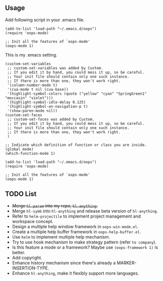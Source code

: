## Usage
Add following script in your .emacs file.
```
(add-to-list 'load-path "~/.emacs.d/oops")
(require 'oops-mode)

;; Init all the features of `oops-mode'
(oops-mode 1)
```

This is my .emacs setting.
```
(custom-set-variables
 ;; custom-set-variables was added by Custom.
 ;; If you edit it by hand, you could mess it up, so be careful.
 ;; Your init file should contain only one such instance.
 ;; If there is more than one, they won't work right.
 '(column-number-mode t)
 '(cua-mode t nil (cua-base))
 '(highlight-symbol-colors (quote ("yellow" "cyan" "SpringGreen1" "moccasin" "violet")))
 '(highlight-symbol-idle-delay 0.125)
 '(highlight-symbol-on-navigation-p t)
 '(show-paren-mode nil))
(custom-set-faces
 ;; custom-set-faces was added by Custom.
 ;; If you edit it by hand, you could mess it up, so be careful.
 ;; Your init file should contain only one such instance.
 ;; If there is more than one, they won't work right.
 )

;; Indicate which definition of function or class you are inside. (global mode)
(which-function-mode 1)

(add-to-list 'load-path "~/.emacs.d/oops")
(require 'oops-mode)

;; Init all the features of `oops-mode'
(oops-mode 1)
```

## TODO List
* ~~Merge `hl-param` into my repo, `hl-anything`.~~
* Merge `hl-symb` into `hl-anything` and release beta version of `hl-anything`.
* Refer to `helm-projectile` to implement project management and workspace concept.
* Design a multiple help window framework in `oops-win-mode.el`.
* Create a multiple help buffer framework in `oops-help-buffer.el`.
* Use `helm` to implement multiple help mechanism.
* Try to use hook mechanism to make strategy pattern (refer `to company`).
* Is this feature a mode or a framework? Maybe use `(oops-framework 1)` is better.
* Add copyright.
* Enhance history mechanism since there's already a MARKER-INSERTION-TYPE.
* Enhance `hl-anything`, make it flexibly support more languages.
